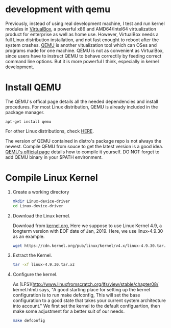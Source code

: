 # development with qemu

Previously, instead of using real development machine, I test and run kernel
modules in [VirtualBox](https://www.virtualbox.org/), a powerful x86 and
AMD64/Intel64 virtualization product for enterprise as well as home use.
However, VirtualBox needs a full Linux distribution installation, and not
fast enought to reboot after the system crashes. [QEMU](http://www.qemu.org/)
is another vitualization tool which can OSes and programs made for one machine.
QEMU is not as convenient as VirtualBox, since users have to instruct QEMU
to behave correctlly by feeding correct command line options. But it is
more powerful I think, especially in kernel development.

# Install QEMU

The QEMU's offical page details all the needed dependencies and install
procedures. For most Linux distribution, QEMU is already included in the
package manager.

    apt-get install qemu

For other Linux distributions, check [HERE](http://www.qemu.org/download/).

The version of QEMU contained in distro's package repo is not always the
newest. Compile QEMU from souce to get the latest version is a good idea.
[QEMU's official page](http://www.qemu.org/download/#source) details how
to compile it yourself. DO NOT forget to add QEMU binary in your $PATH
environment.

# Compile Linux Kernel

1. Create a working directory

    ```bash
    mkdir Linux-device-driver
    cd Linux-device-driver
    ```

2. Download the Linux kernel.

    Download from [kernel.org](https://www.kernel.org/), Here we suppose to
    use Linux Kernel 4.9, a longterm version with EOF date of Jan, 2019.
    Here, we use linux-4.9.30 as an example.

    ```bash
    wget https://cdn.kernel.org/pub/linux/kernel/v4.x/linux-4.9.30.tar.xz
    ```

3. Extract the Kernel.

    ```bash
    tar -xf linux-4.9.30.tar.xz
    ```

4. Configure the kernel.

    As [LFS](http://www.linuxfromscratch.org/lfs/view/stable/chapter08/
    kernel.html) says, "A good starting place for setting up the kernel
    configuration is to run make defconfig, This will set the base
    configuration to a good state that takes your current system architecture 
    into account." We first set the kernel to the default configuartion, then
    make some adjustment for a better suit of our needs.

    ```bash
    make defconfig
    ```

